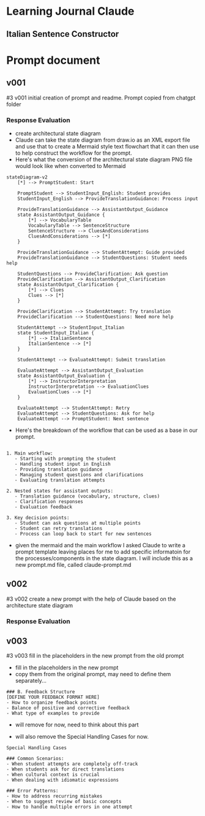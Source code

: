 # Learning Journal Claude
## Italian Sentence Constructor

# Prompt document
## v001
#3 v001 initial creation of prompt and readme. Prompt copied from chatgpt folder
### Response Evaluation

- create architectural state diagram
- Claude can take the state diagram from draw.io as an XML export file and use that to create a Mermaid style text flowchart that it can then use to help construct the workflow for the prompt.
- Here's what the conversion of the architectural state diagram PNG file would look like when converted to Mermaid

```mermaid
stateDiagram-v2
    [*] --> PromptStudent: Start
    
    PromptStudent --> StudentInput_English: Student provides
    StudentInput_English --> ProvideTranslationGuidance: Process input
    
    ProvideTranslationGuidance --> AssistantOutput_Guidance
    state AssistantOutput_Guidance {
        [*] --> VocabularyTable
        VocabularyTable --> SentenceStructure
        SentenceStructure --> CluesAndConsiderations
        CluesAndConsiderations --> [*]
    }
    
    ProvideTranslationGuidance --> StudentAttempt: Guide provided
    ProvideTranslationGuidance --> StudentQuestions: Student needs help
    
    StudentQuestions --> ProvideClarification: Ask question
    ProvideClarification --> AssistantOutput_Clarification
    state AssistantOutput_Clarification {
        [*] --> Clues
        Clues --> [*]
    }
    
    ProvideClarification --> StudentAttempt: Try translation
    ProvideClarification --> StudentQuestions: Need more help
    
    StudentAttempt --> StudentInput_Italian
    state StudentInput_Italian {
        [*] --> ItalianSentence
        ItalianSentence --> [*]
    }
    
    StudentAttempt --> EvaluateAttempt: Submit translation
    
    EvaluateAttempt --> AssistantOutput_Evaluation
    state AssistantOutput_Evaluation {
        [*] --> InstructorInterpretation
        InstructorInterpretation --> EvaluationClues
        EvaluationClues --> [*]
    }
    
    EvaluateAttempt --> StudentAttempt: Retry
    EvaluateAttempt --> StudentQuestions: Ask for help
    EvaluateAttempt --> PromptStudent: Next sentence

```

- Here's the breakdown of the workflow that can be used as a base in our prompt.
```

1. Main workflow:
   - Starting with prompting the student
   - Handling student input in English
   - Providing translation guidance
   - Managing student questions and clarifications
   - Evaluating translation attempts

2. Nested states for assistant outputs:
   - Translation guidance (vocabulary, structure, clues)
   - Clarification responses
   - Evaluation feedback

3. Key decision points:
   - Student can ask questions at multiple points
   - Student can retry translations
   - Process can loop back to start for new sentences

```
- given the mermaid and the main workflow I asked Claude to write a prompt template leaving places for me to add specific informatoin for the processes/components in the state diagram. I will include this as a new prompt.md file, called claude-prompt.md

## v002
#3 v002 create a new prompt with the help of Claude based on the architecture state diagram

### Response Evaluation

## v003
#3 v003 fill in the placeholders in the new prompt from the old prompt
- fill in the placeholders in the new prompt
- copy them from the original prompt, may need to define them separately...
```
### B. Feedback Structure
[DEFINE YOUR FEEDBACK FORMAT HERE]
- How to organize feedback points
- Balance of positive and corrective feedback
- What type of examples to provide
```
- will remove for now, need to think about this part

- will also remove the Special Handling Cases for now.
```
Special Handling Cases

### Common Scenarios:
- When student attempts are completely off-track
- When students ask for direct translations
- When cultural context is crucial
- When dealing with idiomatic expressions

### Error Patterns:
- How to address recurring mistakes
- When to suggest review of basic concepts
- How to handle multiple errors in one attempt
```